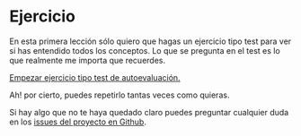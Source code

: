 # Ejercicio

En esta primera lección sólo quiero que hagas un ejercicio tipo test para ver si has entendido todos los conceptos. Lo que se pregunta en el test es lo que realmente me importa que recuerdes.

[Empezar ejercicio tipo test de autoevaluación.](http://www.cursohtml5desdecero.com/tests/leccion1.html)

Ah! por cierto, puedes repetirlo tantas veces como quieras.

Si hay algo que no te haya quedado claro puedes preguntar cualquier duda en los [issues del proyecto en Github](https://github.com/hhkaos/introduccion-a-html5/issues).
